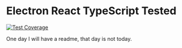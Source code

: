 # Electron React TypeScript Tested

[![Test Coverage](https://travis-ci.org/jasonraimondi/electron-typescript-react-tested.svg)](https://travis-ci.org/jasonraimondi/electron-typescript-react-tested#)

One day I will have a readme, that day is not today.
